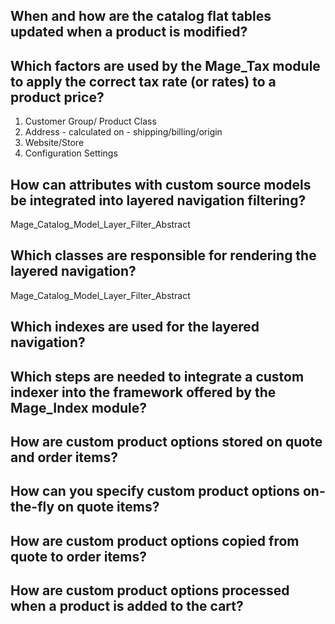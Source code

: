 ## When and how are the catalog flat tables updated when a product is modified?

## Which factors are used by the Mage_Tax module to apply the correct tax rate (or rates) to a product price?

1. Customer Group/ Product Class
2. Address - calculated on - shipping/billing/origin
3. Website/Store
4. Configuration Settings

## How can attributes with custom source models be integrated into layered navigation filtering?

Mage_Catalog_Model_Layer_Filter_Abstract

## Which classes are responsible for rendering the layered navigation?

Mage_Catalog_Model_Layer_Filter_Abstract

## Which indexes are used for the layered navigation?

## Which steps are needed to integrate a custom indexer into the framework offered by the Mage_Index module?

## How are custom product options stored on quote and order items?

## How can you specify custom product options on-the-fly on quote items?

## How are custom product options copied from quote to order items?

## How are custom product options processed when a product is added to the cart?
